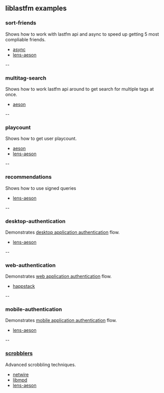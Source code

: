 ## liblastfm examples

### sort-friends
Shows how to work with lastfm api and async to speed up getting 5 most compliable friends.
  * [async][1]
  * [lens-aeson][7]

--

### multitag-search
Shows how to work lastfm api around to get search for multiple tags at once.
  * [aeson][3]

--

### playcount
Shows how to get user playcount.
  * [aeson][3]
  * [lens-aeson][7]

--

### recommendations
Shows how to use signed queries
  * [lens-aeson][7]

--

### desktop-authentication
Demonstrates [desktop application authentication][9] flow.
  * [lens-aeson][7]

--

### web-authentication
Demonstrates [web application authentication][10] flow.
  * [happstack][4]

--

### mobile-authentication
Demonstrates [mobile application authentication][11] flow.
  * [lens-aeson][7]

--

### [scrobblers][8]
Advanced scrobbling techniques.
  * [netwire][5]
  * [libmpd][6]
  * [lens-aeson][7]

 [1]: http://hackage.haskell.org/package/async
 [3]: http://hackage.haskell.org/package/aeson
 [4]: http://happstack.com
 [5]: http://hackage.haskell.org/package/netwire
 [6]: http://hackage.haskell.org/package/libmpd
 [7]: http://hackage.haskell.org/package/lens-aeson
 [8]: https://github.com/supki/scrobblers
 [9]: http://www.last.fm/api/desktopauth
 [10]: http://www.last.fm/api/webauth
 [11]: http://www.last.fm/api/mobileauth

